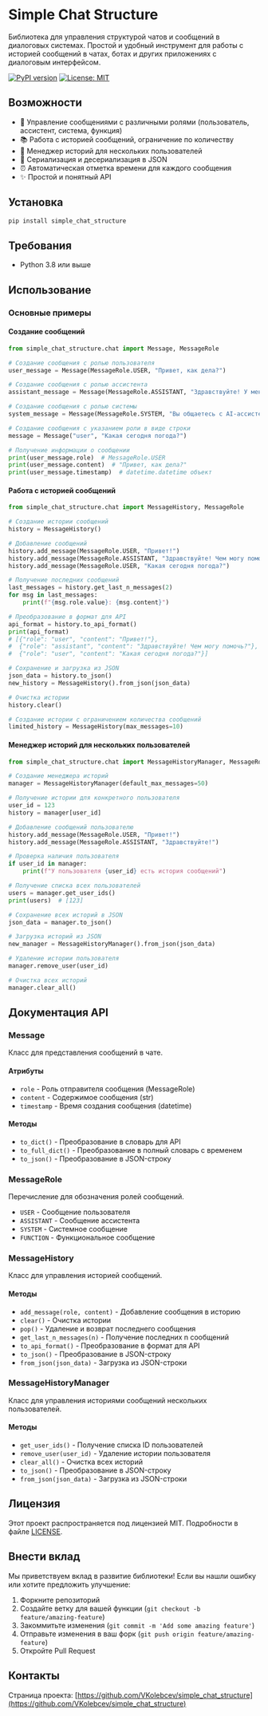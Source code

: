 # Simple Chat Structure

Библиотека для управления структурой чатов и сообщений в диалоговых системах. Простой и удобный инструмент для работы с историей сообщений в чатах, ботах и других приложениях с диалоговым интерфейсом.

[![PyPI version](https://badge.fury.io/py/simple_chat_structure.svg)](https://badge.fury.io/py/simple_chat_structure)
[![License: MIT](https://img.shields.io/badge/License-MIT-yellow.svg)](https://opensource.org/licenses/MIT)

## Возможности

- 📝 Управление сообщениями с различными ролями (пользователь, ассистент, система, функция)
- 📚 Работа с историей сообщений, ограничение по количеству
- 👥 Менеджер историй для нескольких пользователей
- 💾 Сериализация и десериализация в JSON
- ⏰ Автоматическая отметка времени для каждого сообщения
- ✨ Простой и понятный API

## Установка

```bash
pip install simple_chat_structure
```

## Требования

- Python 3.8 или выше

## Использование

### Основные примеры

#### Создание сообщений

```python
from simple_chat_structure.chat import Message, MessageRole

# Создание сообщения с ролью пользователя
user_message = Message(MessageRole.USER, "Привет, как дела?")

# Создание сообщения с ролью ассистента
assistant_message = Message(MessageRole.ASSISTANT, "Здравствуйте! У меня всё отлично, чем могу помочь?")

# Создание сообщения с ролью системы
system_message = Message(MessageRole.SYSTEM, "Вы общаетесь с AI-ассистентом.")

# Создание сообщения с указанием роли в виде строки
message = Message("user", "Какая сегодня погода?")

# Получение информации о сообщении
print(user_message.role)  # MessageRole.USER
print(user_message.content)  # "Привет, как дела?"
print(user_message.timestamp)  # datetime.datetime объект
```

#### Работа с историей сообщений

```python
from simple_chat_structure.chat import MessageHistory, MessageRole

# Создание истории сообщений
history = MessageHistory()

# Добавление сообщений
history.add_message(MessageRole.USER, "Привет!")
history.add_message(MessageRole.ASSISTANT, "Здравствуйте! Чем могу помочь?")
history.add_message(MessageRole.USER, "Какая сегодня погода?")

# Получение последних сообщений
last_messages = history.get_last_n_messages(2)
for msg in last_messages:
    print(f"{msg.role.value}: {msg.content}")

# Преобразование в формат для API
api_format = history.to_api_format()
print(api_format)
# [{"role": "user", "content": "Привет!"}, 
#  {"role": "assistant", "content": "Здравствуйте! Чем могу помочь?"}, 
#  {"role": "user", "content": "Какая сегодня погода?"}]

# Сохранение и загрузка из JSON
json_data = history.to_json()
new_history = MessageHistory().from_json(json_data)

# Очистка истории
history.clear()

# Создание истории с ограничением количества сообщений
limited_history = MessageHistory(max_messages=10)
```

#### Менеджер историй для нескольких пользователей

```python
from simple_chat_structure.chat import MessageHistoryManager, MessageRole

# Создание менеджера историй
manager = MessageHistoryManager(default_max_messages=50)

# Получение истории для конкретного пользователя
user_id = 123
history = manager[user_id]

# Добавление сообщений пользователю
history.add_message(MessageRole.USER, "Привет!")
history.add_message(MessageRole.ASSISTANT, "Здравствуйте!")

# Проверка наличия пользователя
if user_id in manager:
    print(f"У пользователя {user_id} есть история сообщений")

# Получение списка всех пользователей
users = manager.get_user_ids()
print(users)  # [123]

# Сохранение всех историй в JSON
json_data = manager.to_json()

# Загрузка историй из JSON
new_manager = MessageHistoryManager().from_json(json_data)

# Удаление истории пользователя
manager.remove_user(user_id)

# Очистка всех историй
manager.clear_all()
```

## Документация API

### Message

Класс для представления сообщений в чате.

#### Атрибуты

- `role` - Роль отправителя сообщения (MessageRole)
- `content` - Содержимое сообщения (str)
- `timestamp` - Время создания сообщения (datetime)

#### Методы

- `to_dict()` - Преобразование в словарь для API
- `to_full_dict()` - Преобразование в полный словарь с временем
- `to_json()` - Преобразование в JSON-строку

### MessageRole

Перечисление для обозначения ролей сообщений.

- `USER` - Сообщение пользователя
- `ASSISTANT` - Сообщение ассистента
- `SYSTEM` - Системное сообщение
- `FUNCTION` - Функциональное сообщение

### MessageHistory

Класс для управления историей сообщений.

#### Методы

- `add_message(role, content)` - Добавление сообщения в историю
- `clear()` - Очистка истории
- `pop()` - Удаление и возврат последнего сообщения
- `get_last_n_messages(n)` - Получение последних n сообщений
- `to_api_format()` - Преобразование в формат для API
- `to_json()` - Преобразование в JSON-строку
- `from_json(json_data)` - Загрузка из JSON-строки

### MessageHistoryManager

Класс для управления историями сообщений нескольких пользователей.

#### Методы

- `get_user_ids()` - Получение списка ID пользователей
- `remove_user(user_id)` - Удаление истории пользователя
- `clear_all()` - Очистка всех историй
- `to_json()` - Преобразование в JSON-строку
- `from_json(json_data)` - Загрузка из JSON-строки

## Лицензия

Этот проект распространяется под лицензией MIT. Подробности в файле [LICENSE](LICENSE).

## Внести вклад

Мы приветствуем вклад в развитие библиотеки! Если вы нашли ошибку или хотите предложить улучшение:

1. Форкните репозиторий
2. Создайте ветку для вашей функции (`git checkout -b feature/amazing-feature`)
3. Закоммитьте изменения (`git commit -m 'Add some amazing feature'`)
4. Отправьте изменения в ваш форк (`git push origin feature/amazing-feature`)
5. Откройте Pull Request

## Контакты

Страница проекта: [https://github.com/VKolebcev/simple_chat_structure](https://github.com/VKolebcev/simple_chat_structure)